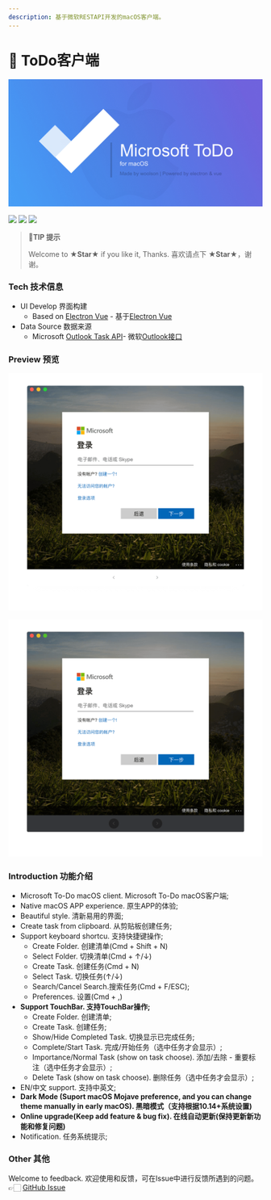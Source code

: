 ```yaml
---
description: 基于微软RESTAPI开发的macOS客户端。
---
```


# 🐜 ToDo客户端

![](/assets/image/image%20%2820%29.png)

 ![](https://woolson.cn/npmer/github/release/b77db66c-dd6b-409a-a1f3-3ff0bf414c15?user=woolson&repo=microsoft-todo-mac) ![](https://woolson.github.io/npmer-badge/badge/ilcr-none-none-DarkMode%20%E6%9A%97%E9%BB%91%E6%A8%A1%E5%BC%8F-ffffff-46bc99-Supported%20%E6%94%AF%E6%8C%81-ffffff-555555-r-f-f.svg) ![](https://woolson.github.io/npmer-badge/badge/ilcr-none-none-TouchBar%20%E8%A7%A6%E6%8E%A7%E6%A0%8F-ffffff-16a4e1-Supported%20%E6%94%AF%E6%8C%81-ffffff-555555-r-f-f.svg)

> 🎉**TIP 提示**
> 
> Welcome to **★Star★** if you like it, Thanks. 喜欢请点下 **★Star★**，谢谢。

### Tech 技术信息

* UI Develop 界面构建
  * Based on [Electron Vue](https://simulatedgreg.gitbooks.io/electron-vue/) - 基于[Electron Vue](https://simulatedgreg.gitbooks.io/electron-vue/)
* Data Source 数据来源
  * Microsoft [Outlook Task API](https://docs.microsoft.com/en-us/previous-versions/office/office-365-api/api/version-2.0/task-rest-operations)- 微软[Outlook接口](https://docs.microsoft.com/en-us/previous-versions/office/office-365-api/api/version-2.0/task-rest-operations)

### Preview 预览

![Light Theme &#x4EAE;&#x8272;&#x4E3B;&#x9898;](/assets/image/1.gif)

![Dark Theme &#x6697;&#x8272;&#x4E3B;&#x9898;](/assets/image/2.gif)

### Introduction 功能介绍

* Microsoft To-Do macOS client. Microsoft To-Do macOS客户端;
* Native macOS APP experience. 原生APP的体验;
* Beautiful style. 清新易用的界面;
* Create task from clipboard. 从剪贴板创建任务;
* Support keyboard shortcu. 支持快捷键操作;
  * Create Folder. 创建清单\(Cmd + Shift + N\)
  * Select Folder. 切换清单\(Cmd + ↑/↓\)
  * Create Task. 创建任务\(Cmd + N\)
  * Select Task. 切换任务\(↑/↓\)
  * Search/Cancel Search.搜索任务\(Cmd + F/ESC\);
  * Preferences. 设置\(Cmd + ,\)
* **Support TouchBar. 支持TouchBar操作;**
  * Create Folder. 创建清单;
  * Create Task. 创建任务;
  * Show/Hide Completed Task. 切换显示已完成任务;
  * Complete/Start Task. 完成/开始任务（选中任务才会显示）;
  * Importance/Normal Task \(show on task choose\). 添加/去除 - 重要标注（选中任务才会显示）;
  * Delete Task \(show on task choose\). 删除任务（选中任务才会显示）;
* EN/中文 support. 支持中英文;
* **Dark Mode \(Suport macOS Mojave preference, and you can change theme manually in early macOS\). 黑暗模式（支持根据10.14+系统设置\)**
* **Online upgrade\(Keep add feature & bug fix\). 在线自动更新\(保持更新新功能和修复问题\)**
* Notification. 任务系统提示;

### Other 其他

Welcome to feedback. 欢迎使用和反馈，可在Issue中进行反馈所遇到的问题。👉🏻 [GitHub Issue](https://github.com/woolson/microsoft-todo-mac/issues)

